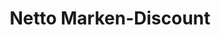 ---
title: "Netto Marken-Discount"
url: /bad-salzdetfurth/netto-marken-discount/
shop: Supermarkt
---